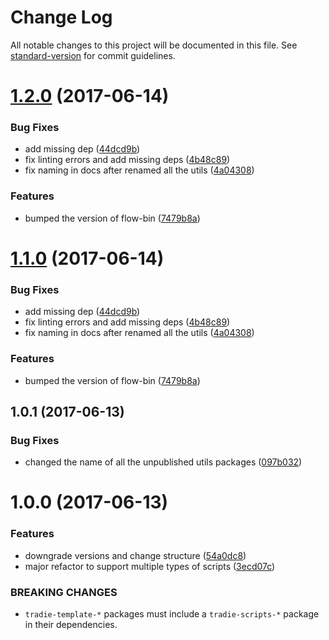 # Change Log

All notable changes to this project will be documented in this file.
See [standard-version](https://github.com/conventional-changelog/standard-version) for commit guidelines.

<a name="1.2.0"></a>
# [1.2.0](https://github.com/jameslnewell/tradie-v4/compare/tradie-utils-flow@1.0.1...tradie-utils-flow@1.2.0) (2017-06-14)


### Bug Fixes

* add missing dep ([44dcd9b](https://github.com/jameslnewell/tradie-v4/commit/44dcd9b))
* fix linting errors and add missing deps ([4b48c89](https://github.com/jameslnewell/tradie-v4/commit/4b48c89))
* fix naming in docs after renamed all the utils ([4a04308](https://github.com/jameslnewell/tradie-v4/commit/4a04308))


### Features

* bumped the version of flow-bin ([7479b8a](https://github.com/jameslnewell/tradie-v4/commit/7479b8a))




<a name="1.1.0"></a>
# [1.1.0](https://github.com/jameslnewell/tradie-v4/compare/tradie-utils-flow@1.0.1...tradie-utils-flow@1.1.0) (2017-06-14)


### Bug Fixes

* add missing dep ([44dcd9b](https://github.com/jameslnewell/tradie-v4/commit/44dcd9b))
* fix linting errors and add missing deps ([4b48c89](https://github.com/jameslnewell/tradie-v4/commit/4b48c89))
* fix naming in docs after renamed all the utils ([4a04308](https://github.com/jameslnewell/tradie-v4/commit/4a04308))


### Features

* bumped the version of flow-bin ([7479b8a](https://github.com/jameslnewell/tradie-v4/commit/7479b8a))




<a name="1.0.1"></a>
## 1.0.1 (2017-06-13)


### Bug Fixes

* changed the name of all the unpublished utils packages ([097b032](https://github.com/jameslnewell/tradie-v4/commit/097b032))




<a name="1.0.0"></a>
# 1.0.0 (2017-06-13)


### Features

* downgrade versions and change structure ([54a0dc8](https://github.com/jameslnewell/tradie-v4/commit/54a0dc8))
* major refactor to support multiple types of scripts ([3ecd07c](https://github.com/jameslnewell/tradie-v4/commit/3ecd07c))


### BREAKING CHANGES

* `tradie-template-*` packages must include a `tradie-scripts-*` package in their dependencies.

